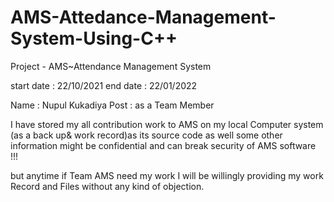 # AMS-Attedance-Management-System-Using-C++
Project - AMS~Attendance Management System

start date : 22/10/2021 end date : 22/01/2022

Name : Nupul Kukadiya Post : as a Team Member

I have stored my all contribution work to AMS on my local Computer system (as a back up& work record)as its source code as well some other information might be confidential and can break security of AMS software !!!

but anytime if Team AMS need my work I will be willingly providing my work Record and Files without any kind of objection.
